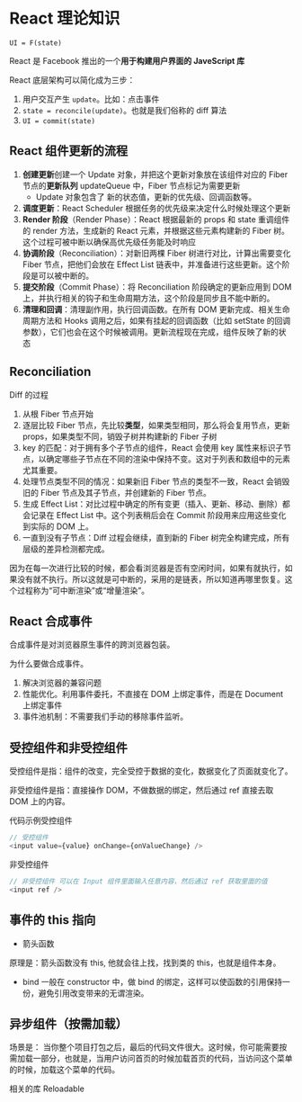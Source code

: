 # React 理论知识

`UI = F(state)`

React 是 Facebook 推出的一个**用于构建用户界面的 JaveScript 库**

React 底层架构可以简化成为三步：

1. 用户交互产生 `update`。比如：点击事件
2. `state = reconcile(update)`。也就是我们俗称的 diff 算法
3. `UI = commit(state)`

## React 组件更新的流程

1. **创建更新**创建一个 Update 对象，并把这个更新对象放在该组件对应的 Fiber 节点的**更新队列** updateQueue 中，Fiber 节点标记为需要更新
   - Update 对象包含了 新的状态值，更新的优先级、回调函数等。
2. **调度更新**：React Scheduler 根据任务的优先级来决定什么时候处理这个更新
3. **Render 阶段**（Render Phase）：React 根据最新的 props 和 state 重调组件的 render 方法，生成新的 React 元素，并根据这些元素构建新的 Fiber 树。这个过程可被中断以确保高优先级任务能及时响应
4. **协调阶段**（Reconciliation）：对新旧两棵 Fiber 树进行对比，计算出需要变化 Fiber 节点，把他们会放在 Effect List 链表中，并准备进行这些更新。这个阶段是可以被中断的。
5. **提交阶段**（Commit Phase）：将 Reconciliation 阶段确定的更新应用到 DOM 上，并执行相关的钩子和生命周期方法，这个阶段是同步且不能中断的。
6. **清理和回调**：清理副作用，执行回调函数。在所有 DOM 更新完成、相关生命周期方法和 Hooks 调用之后，如果有挂起的回调函数（比如 setState 的回调参数），它们也会在这个时候被调用。更新流程现在完成，组件反映了新的状态

## Reconciliation

Diff 的过程

1. 从根 Fiber 节点开始
2. 逐层比较 Fiber 节点，先比较**类型**，如果类型相同，那么将会复用节点，更新 props，如果类型不同，销毁子树并构建新的 Fiber 子树
3. key 的匹配：对于拥有多个子节点的组件，React 会使用 key 属性来标识子节点，以确定哪些子节点在不同的渲染中保持不变。这对于列表和数组中的元素尤其重要。
4. 处理节点类型不同的情况：如果新旧 Fiber 节点的类型不一致，React 会销毁旧的 Fiber 节点及其子节点，并创建新的 Fiber 节点。
5. 生成 Effect List：对比过程中确定的所有变更（插入、更新、移动、删除）都会记录在 Effect List 中。这个列表稍后会在 Commit 阶段用来应用这些变化到实际的 DOM 上。
6. 一直到没有子节点：Diff 过程会继续，直到新的 Fiber 树完全构建完成，所有层级的差异检测都完成。

因为在每一次进行比较的时候，都会看浏览器是否有空闲时间，如果有就执行，如果没有就不执行。所以这就是可中断的，采用的是链表，所以知道再哪里恢复。这个过程称为“可中断渲染”或“增量渲染”。

## React 合成事件

合成事件是对浏览器原生事件的跨浏览器包装。

为什么要做合成事件。

1. 解决浏览器的兼容问题
2. 性能优化。利用事件委托，不直接在 DOM 上绑定事件，而是在 Document 上绑定事件
3. 事件池机制：不需要我们手动的移除事件监听。

## 受控组件和非受控组件

受控组件是指：组件的改变，完全受控于数据的变化，数据变化了页面就变化了。

非受控组件是指：直接操作 DOM，不做数据的绑定，然后通过 ref 直接去取 DOM 上的内容。

代码示例受控组件

```javascript
// 受控组件
<input value={value} onChange={onValueChange} />
```

非受控组件

```javascript
// 非受控组件 可以在 Input 组件里面输入任意内容，然后通过 ref 获取里面的值
<input ref />
```

## 事件的 this 指向

- 箭头函数

原理是：箭头函数没有 this, 他就会往上找，找到类的 this，也就是组件本身。

- bind 一般在 constructor 中，做 bind 的绑定，这样可以使函数的引用保持一份，避免引用改变带来的无谓渲染。

## 异步组件（按需加载）

场景是： 当你整个项目打包之后，最后的代码文件很大。这时候，你可能需要按需加载一部分，也就是，当用户访问首页的时候加载首页的代码，当访问这个菜单的时候，加载这个菜单的代码。

相关的库 Reloadable
